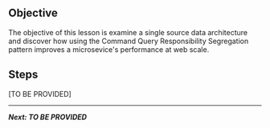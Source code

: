 ## Objective
The objective of this lesson is examine a single source data architecture and discover how using the Command Query Responsibility Segregation pattern improves a microsevice's performance at web scale.

## Steps

[TO BE PROVIDED]

---

***Next: TO BE PROVIDED***